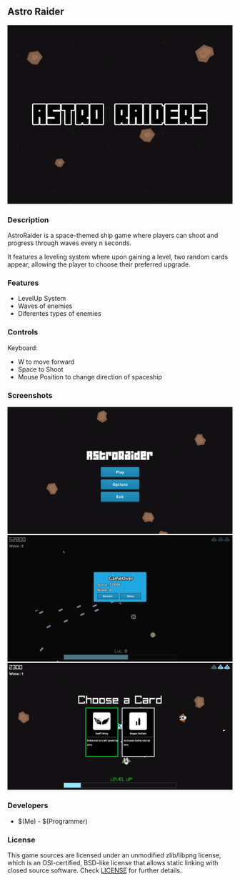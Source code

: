 ## Astro Raider

![Astro Raider](screenshots/screenshot000.png "$(Game Title)")

### Description

AstroRaider is a space-themed ship game where players can shoot and progress through waves every n seconds.

It features a leveling system where upon gaining a level, two random cards appear, allowing the player to choose their preferred upgrade.

### Features

 - LevelUp System
 - Waves of enemies
 - Diferentes types of enemies

### Controls

Keyboard:
 - W to move forward
 - Space to Shoot
 - Mouse Position to change direction of spaceship

### Screenshots

![Astro Raider](screenshots/screenshot001.png)
![Astro Raider](screenshots/screenshot002.png)
![Astro Raider](screenshots/screenshot003.png)

### Developers

 - $(Me) - $(Programmer)

### License

This game sources are licensed under an unmodified zlib/libpng license, which is an OSI-certified, BSD-like license that allows static linking with closed source software. Check [LICENSE](LICENSE) for further details.


